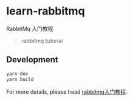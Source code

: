 # learn-rabbitmq
RabbitMq 入门教程

> rabbitmq tutorial

## Development

```bash
yarn dev
yarn build
```

For more details, please head  [rabbitmq入门教程](https://rabbitmq.cn).
